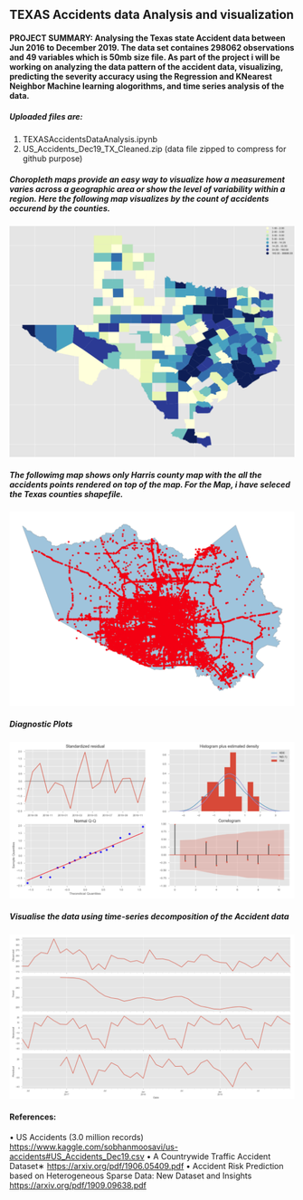 ## TEXAS Accidents data Analysis and visualization
#### PROJECT SUMMARY: Analysing the Texas state Accident data between Jun 2016 to December 2019. The data set containes 298062 observations and 49 variables which is 50mb size file. As part of the project i will be working on analyzing the data pattern of the accident data, visualizing, predicting the severity accuracy using the Regression and KNearest Neighbor Machine learning alogorithms, and time series analysis of the data.

##### Uploaded files are: 
1.  TEXASAccidentsDataAnalysis.ipynb
2.  US_Accidents_Dec19_TX_Cleaned.zip (data file zipped to compress for github purpose)

##### Choropleth maps provide an easy way to visualize how a measurement varies across a geographic area or show the level of variability within a region. Here the following map visualizes by the count of accidents occurend by the counties.
![alt text](https://github.com/sureshdontha/Regis_DS692Practicum_I/blob/master/Texas_Accidents_Data_Choropleth_map.png "Texas_Accidents_Data_Choropleth_map")

##### The followimg map shows only Harris county map with the all the accidents points rendered on top of the map. For the Map, i have seleced the Texas counties shapefile. 
![alt text](https://github.com/sureshdontha/Regis_DS692Practicum_I/blob/master/Texas_Harris_County_Map_and_Accident_geopoints.png "Texas_Harris_County_Map_and_Accident_geopoints")

##### Diagnostic Plots 
![alt text](https://github.com/sureshdontha/Regis_DS692Practicum_I/blob/master/Texas_Accident_Data_Diagnostics.png "Texas_Accident_Data_Diagnostics")


##### Visualise the data using time-series decomposition of the Accident data
![alt text](https://github.com/sureshdontha/Regis_DS692Practicum_I/blob/master/Texas_Accident_Data_TimeSeries_Analysis.png "Texas_Accident_Data_TimeSeries_Analysis.png")

#### References:
• US Accidents (3.0 million records)
https://www.kaggle.com/sobhanmoosavi/us-accidents#US_Accidents_Dec19.csv
• A Countrywide Traffic Accident Dataset∗
https://arxiv.org/pdf/1906.05409.pdf
• Accident Risk Prediction based on Heterogeneous Sparse Data: New Dataset and Insights
https://arxiv.org/pdf/1909.09638.pdf







